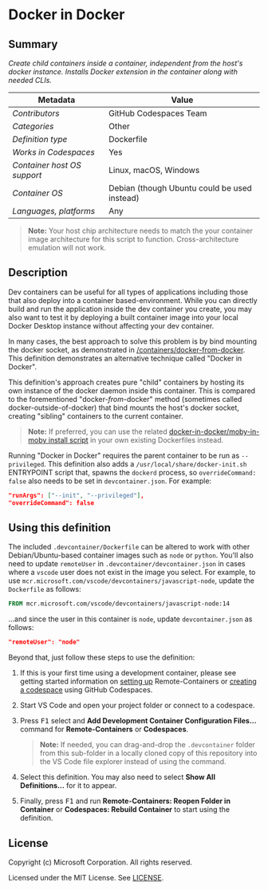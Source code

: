 # Docker in Docker

## Summary

*Create child containers _inside_ a container, independent from the host's docker instance. Installs Docker extension in the container along with needed CLIs.*

| Metadata | Value |  
|----------|-------|
| *Contributors* | GitHub Codespaces Team |
| *Categories* | Other |
| *Definition type* | Dockerfile |
| *Works in Codespaces* | Yes |
| *Container host OS support* | Linux, macOS, Windows |
| *Container OS* | Debian (though Ubuntu could be used instead) |
| *Languages, platforms* | Any |

> **Note:** Your host chip architecture needs to match the your container image architecture for this script to function. Cross-architecture emulation will not work.

## Description

Dev containers can be useful for all types of applications including those that also deploy into a container based-environment. While you can directly build and run the application inside the dev container you create, you may also want to test it by deploying a built container image into your local Docker Desktop instance without affecting your dev container.

In many cases, the best approach to solve this problem is by bind mounting the docker socket, as demonstrated in [/containers/docker-from-docker](../docker-from-docker). This definition demonstrates an alternative technique called "Docker in Docker".

This definition's approach creates pure "child" containers by hosting its own instance of the docker daemon inside this container.  This is compared to the forementioned "docker-_from_-docker" method (sometimes called docker-outside-of-docker) that bind mounts the host's docker socket, creating "sibling" containers to the current container.

> **Note:** If preferred, you can use the related [docker-in-docker/moby-in-moby install script](../../script-library/docs/docker-in-docker.md) in your own existing Dockerfiles instead.

Running "Docker in Docker" requires the parent container to be run as `--privileged`.  This definition also adds a `/usr/local/share/docker-init.sh` ENTRYPOINT script that, spawns the `dockerd` process, so `overrideCommand: false` also needs to be set in `devcontainer.json`. For example:

```json
"runArgs": ["--init", "--privileged"],
"overrideCommand": false
```

## Using this definition

The included `.devcontainer/Dockerfile` can be altered to work with other Debian/Ubuntu-based container images such as `node` or `python`. You'll also need to update `remoteUser` in `.devcontainer/devcontainer.json` in cases where a `vscode` user does not exist in the image you select. For example, to use `mcr.microsoft.com/vscode/devcontainers/javascript-node`, update the `Dockerfile` as follows:

```Dockerfile
FROM mcr.microsoft.com/vscode/devcontainers/javascript-node:14
```

...and since the user in this container is `node`, update `devcontainer.json` as follows:

```json
"remoteUser": "node"
```

Beyond that, just follow these steps to use the definition:

1. If this is your first time using a development container, please see getting started information on [setting up](https://aka.ms/vscode-remote/containers/getting-started) Remote-Containers or [creating a codespace](https://aka.ms/ghcs-open-codespace) using GitHub Codespaces.

2. Start VS Code and open your project folder or connect to a codespace.

3. Press <kbd>F1</kbd> select and **Add Development Container Configuration Files...** command for **Remote-Containers** or **Codespaces**.

   > **Note:** If needed, you can drag-and-drop the `.devcontainer` folder from this sub-folder in a locally cloned copy of this repository into the VS Code file explorer instead of using the command.

4. Select this definition. You may also need to select **Show All Definitions...** for it to appear.

5. Finally, press <kbd>F1</kbd> and run **Remote-Containers: Reopen Folder in Container** or **Codespaces: Rebuild Container** to start using the definition.

## License

Copyright (c) Microsoft Corporation. All rights reserved.

Licensed under the MIT License. See [LICENSE](https://github.com/microsoft/vscode-dev-containers/blob/main/LICENSE).
